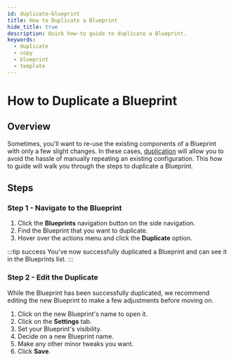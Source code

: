 ```yaml
---
id: duplicate-blueprint
title: How to Duplicate a Blueprint
hide_title: true
description: Quick how-to guide to duplicate a Blueprint.
keywords:
  - duplicate
  - copy
  - blueprint
  - template
---
```


# How to Duplicate a Blueprint

## Overview

Sometimes, you'll want to re-use the existing components of a Blueprint with only a few slight changes. In these cases, [duplication](../../reference/other-functions/duplication.md) will allow you to avoid the hassle of manually repeating an existing configuration. This how to guide will walk you through the steps to duplicate a Blueprint.

## Steps

### Step 1 - Navigate to the Blueprint
1. Click the **Blueprints** navigation button on the side navigation.
2. Find the Blueprint that you want to duplicate.
3. Hover over the actions menu and click the **Duplicate** option.

:::tip success
You've now successfully duplicated a Blueprint and can see it in the Blueprints list.
:::

### Step 2 - Edit the Duplicate
While the Blueprint has been successfully duplicated, we recommend editing the new Blueprint to make a few adjustments before moving on.

1. Click on the new Blueprint's name to open it.
2. Click on the **Settings** tab.
3. Set your Blueprint's visibility.
4. Decide on a new Blueprint name.
5. Make any other minor tweaks you want.
6. Click **Save**.
